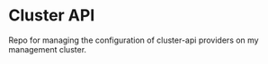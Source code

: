 # Cluster API
Repo for managing the configuration of cluster-api providers on my management cluster.